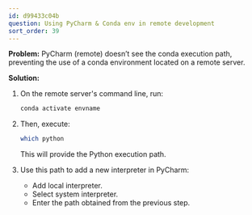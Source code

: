 ```yaml
---
id: d99433c04b
question: Using PyCharm & Conda env in remote development
sort_order: 39
---
```


**Problem:** PyCharm (remote) doesn’t see the conda execution path, preventing the use of a conda environment located on a remote server.

**Solution:**

1. On the remote server's command line, run:
   
   ```bash
   conda activate envname
   ```
   
2. Then, execute:
   
   ```bash
   which python
   ```
   
   This will provide the Python execution path.
   
3. Use this path to add a new interpreter in PyCharm:
   
   - Add local interpreter.
   - Select system interpreter.
   - Enter the path obtained from the previous step.